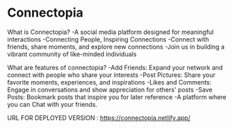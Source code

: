 # Connectopia
What is Connectopia?
-A social media platform designed for meaningful interactions
-Connecting People, Inspiring Connections
-Connect with friends, share moments, and explore new connections
-Join us in building a vibrant community of like-minded individuals

What are features of connectopia?
-Add Friends: Expand your network and connect with people who share your interests
-Post Pictures: Share your favorite moments, experiences, and inspirations
-Likes and Comments: Engage in conversations and show appreciation for others' posts
-Save Posts: Bookmark posts that inspire you for later reference
-A platform where you can Chat with your friends.


URL FOR DEPLOYED VERSION : https://connectopia.netlify.app/
